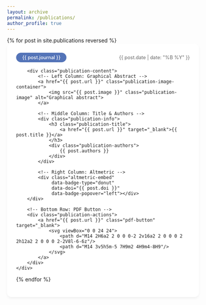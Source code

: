```yaml
---
layout: archive
permalink: /publications/
author_profile: true
---
```


<style>
.publication-card {
    background: white;
    border-radius: 12px;
    padding: 1.5rem;
    box-shadow: 0 4px 6px rgba(0,0,0,0.05);
    margin-bottom: 2rem;
}

.publication-header {
    display: flex;
    justify-content: space-between;
    align-items: center;
    margin-bottom: 1rem;
}

.publication-journal {
    background: #5474B8;
    color: white;
    padding: 0.3rem 1rem;
    border-radius: 15px;
    font-size: 0.9em;
    font-weight: 500;
}

.publication-date {
    color: #666;
    font-size: 0.9em;
}

.publication-content {
    display: grid;
    grid-template-columns: 200px 1fr auto;
    gap: 1.5rem;
    align-items: start;
}

.publication-image {
    width: 100%;
    height: 120px;
    object-fit: cover;
    border-radius: 8px;
    border: 1px solid #eee;
}

.publication-info {
    padding: 0.5rem 0;
}

.publication-title {
    font-size: 1.1rem;
    margin: 0 0 0.5rem;
    line-height: 1.3;
}

.publication-authors {
    color: #444;
    font-size: 0.9em;
}

.publication-actions {
    margin-top: 1rem;
}

.pdf-button {
    width: 32px;
    height: 32px;
    display: flex;
    align-items: center;
    justify-content: center;
    border-radius: 50%;
    background: #f0f4ff;
    transition: all 0.2s ease;
}

.pdf-button svg {
    width: 18px;
    height: 18px;
    fill: #5474B8;
}

.pdf-button:hover {
    background: #5474B8;
}

.pdf-button:hover svg {
    fill: white;
}

@media (max-width: 768px) {
    .publication-content {
        grid-template-columns: 1fr;
    }
    
    .publication-image {
        height: 150px;
    }
}
</style>

<div class="publication-grid">
{% for post in site.publications reversed %}
    <div class="publication-card">
        <div class="publication-header">
            <span class="publication-journal">{{ post.journal }}</span>
            <span class="publication-date">{{ post.date | date: "%B %Y" }}</span>
        </div>

        <div class="publication-content">
            <!-- Left Column: Graphical Abstract -->
            <a href="{{ post.url }}" class="publication-image-container">
                <img src="{{ post.image }}" class="publication-image" alt="Graphical abstract">
            </a>

            <!-- Middle Column: Title & Authors -->
            <div class="publication-info">
                <h3 class="publication-title">
                    <a href="{{ post.url }}" target="_blank">{{ post.title }}</a>
                </h3>
                <div class="publication-authors">
                    {{ post.authors }}
                </div>
            </div>

            <!-- Right Column: Altmetric -->
            <div class="altmetric-embed" 
                 data-badge-type="donut" 
                 data-doi="{{ post.doi }}"
                 data-badge-popover="left"></div>
        </div>

        <!-- Bottom Row: PDF Button -->
        <div class="publication-actions">
            <a href="{{ post.url }}" class="pdf-button" target="_blank">
                <svg viewBox="0 0 24 24">
                    <path d="M14 2H6a2 2 0 0 0-2 2v16a2 2 0 0 0 2 2h12a2 2 0 0 0 2-2V8l-6-6z"/>
                    <path d="M14 3v5h5m-5 7H9m2 4H9m4-8H9"/>
                </svg>
            </a>
        </div>
    </div>
{% endfor %}
</div>
